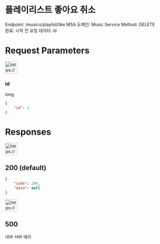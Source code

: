 # 플레이리스트 좋아요 취소

Endpoint: /musics/playlist/like
MSA 도메인: Music Service
Method: DELETE
완료: 시작 전
요청 데이터: id

# Request Parameters

<aside>
<img src="https://www.notion.so/icons/gift_blue.svg" alt="https://www.notion.so/icons/gift_blue.svg" width="40px" />

### id

long

</aside>

```json
{
	"id": 1
}
```

# Responses

<aside>
<img src="https://www.notion.so/icons/send_orange.svg" alt="https://www.notion.so/icons/send_orange.svg" width="40px" />

## 200 (default)

</aside>

```json
{ 
	"code": 200,
	"data": null
}
```

<aside>
<img src="https://www.notion.so/icons/browser-stop_red.svg" alt="https://www.notion.so/icons/browser-stop_red.svg" width="40px" />

## 500

내부 서버 에러

</aside>